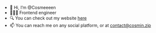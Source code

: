 - 👋 Hi, I’m @Cosmeeeen
- 👨🏻‍💻 Frontend engineer
- 🔍 You can check out my website [here](https://www.cosmin.zip)
- 📫 You can reach me on any social platform, or at contact@cosmin.zip
